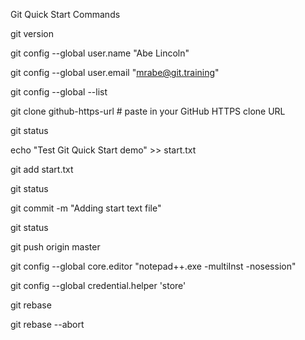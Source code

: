 Git Quick Start Commands

git version

git config --global user.name "Abe Lincoln"

git config --global user.email "mrabe@git.training"

git config --global --list

git clone github-https-url  # paste in your GitHub HTTPS clone URL

git status

echo "Test Git Quick Start demo" >> start.txt

git add start.txt

git status

git commit -m "Adding start text file"

git status

git push origin master

git config --global core.editor "notepad++.exe -multiInst -nosession"

git config --global credential.helper 'store'

git rebase <merged branch>

git rebase --abort
 
